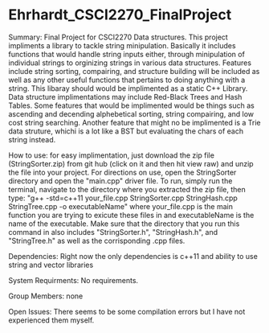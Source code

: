 # Ehrhardt_CSCI2270_FinalProject
Summary:
Final Project for CSCI2270 Data structures. This project impliments a library to tackle string minipulation. Basically it includes functions that would handle string inputs either, through minipulation of individual strings to orginizing strings in various data structures. Features include string sorting, compairing, and structure building will be included as well as any other useful functions that pertains to doing anything with a string. This libaray should would be implimented as a static C++ Library. Data structure implimentations may include Red-Black Trees and Hash Tables. Some features that would be implimented would be things such as ascending and decending alphebetical sorting, string compairing, and low cost string searching. Another feature that might no be implimented is a Trie data struture, whichi is a lot like a BST but evaluating the chars of each string instead.

How to use:
for easy implimentation, just download the zip file (StringSorter.zip) from git hub (click on it and then hit view raw) and unzip the file into your project. For directions on use, open the StringSorter directory and open the "main.cpp" driver file. To run, simply run the terminal, navigate to the directory where you extracted the zip file, then type: "g++ -std=c++11 your_file.cpp StringSorter.cpp StringHash.cpp StringTree.cpp -o executableName" where your_file.cpp is the main function you are trying to exicute these files in and executableName is the name of the executable. Make sure that the directory that you run this command in also includes "StringSorter.h", "StringHash.h", and "StringTree.h" as well as the corrisponding .cpp files.

Dependencies:
Right now the only dependencies is c++11 and ability to use string and vector libraries

System Requirments:
No requirements.

Group Members:
none

Open Issues:
There seems to be some compilation errors but I have not experienced them myself.
